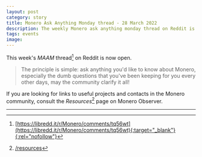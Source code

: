 ```yaml
---
layout: post
category: story
title: Monero Ask Anything Monday thread - 28 March 2022
description: The weekly Monero ask anything monday thread on Reddit is now open. Post your newbie questions so the community can help.
tags: events
image: 
---
```


This week's *MAAM* thread[^1] on Reddit is now open. 

> The principle is simple: ask anything you'd like to know about Monero, especially the dumb questions that you've been keeping for you every other days, may the community clarify it all!

If you are looking for links to useful projects and contacts in the Monero community, consult the *Resources*[^2] page on Monero Observer. 

---

[^1]: [https://libredd.it/r/Monero/comments/tq56wt](https://libredd.it/r/Monero/comments/tq56wt){:target="_blank"}{:rel="nofollow"}
[^2]: [/resources](/resources)
